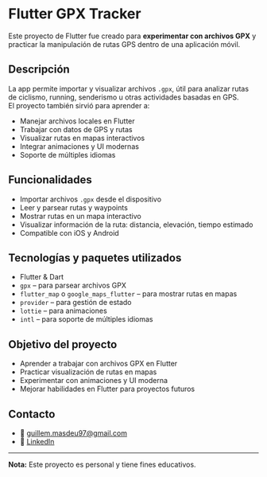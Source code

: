 # Flutter GPX Tracker

Este proyecto de Flutter fue creado para **experimentar con archivos GPX** y practicar la manipulación de rutas GPS dentro de una aplicación móvil.

## Descripción

La app permite importar y visualizar archivos `.gpx`, útil para analizar rutas de ciclismo, running, senderismo u otras actividades basadas en GPS.  
El proyecto también sirvió para aprender a:

- Manejar archivos locales en Flutter
- Trabajar con datos de GPS y rutas
- Visualizar rutas en mapas interactivos
- Integrar animaciones y UI modernas
- Soporte de múltiples idiomas

## Funcionalidades

- Importar archivos `.gpx` desde el dispositivo
- Leer y parsear rutas y waypoints
- Mostrar rutas en un mapa interactivo
- Visualizar información de la ruta: distancia, elevación, tiempo estimado
- Compatible con iOS y Android

## Tecnologías y paquetes utilizados

- Flutter & Dart
- `gpx` – para parsear archivos GPX
- `flutter_map` o `google_maps_flutter` – para mostrar rutas en mapas
- `provider` – para gestión de estado
- `lottie` – para animaciones
- `intl` – para soporte de múltiples idiomas

## Objetivo del proyecto

- Aprender a trabajar con archivos GPX en Flutter  
- Practicar visualización de rutas en mapas  
- Experimentar con animaciones y UI moderna  
- Mejorar habilidades en Flutter para proyectos futuros

## Contacto

- 📧 guillem.masdeu97@gmail.com  
- 🔗 [LinkedIn](https://www.linkedin.com/in/guillem9masdeu/)

---

**Nota:** Este proyecto es personal y tiene fines educativos.
